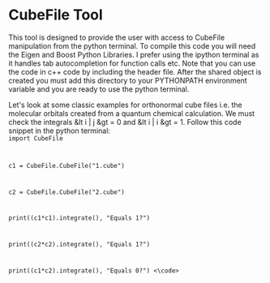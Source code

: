 CubeFile Tool
===

This tool is designed to provide the user with access to CubeFile manipulation from the python
terminal. To compile this code you will need the Eigen and Boost Python Libraries. I prefer using
the ipython terminal as it handles tab autocompletion for function calls etc. Note that you can use
the code in c++ code by including the header file. After the shared object is created you must 
add this directory to your PYTHONPATH environment variable and you are ready to use the
python terminal.

Let's look at some classic examples for orthonormal cube files i.e. the molecular orbitals
created from a quantum chemical calculation. We must check the integrals &lt i | j &gt = 0 and &lt i | i &gt = 1.
Follow this code snippet in the python terminal:
<code>
import CubeFile

c1 = CubeFile.CubeFile("1.cube")

c2 = CubeFile.CubeFile("2.cube")

print((c1*c1).integrate(), "Equals 1?")

print((c2*c2).integrate(), "Equals 1?")

print((c1*c2).integrate(), "Equals 0?")
<\code>
